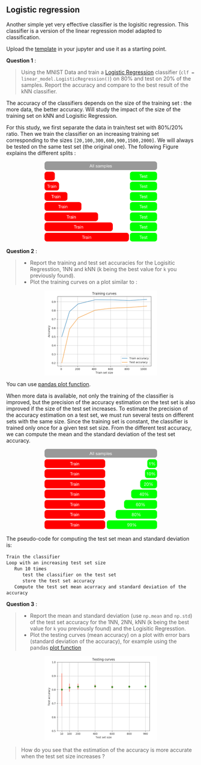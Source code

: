## Logistic regression

Another simple yet very effective classifier is the logisitic regression. This classifier is a version of the linear regression model adapted to classification. 

Upload the [template](notebooks/mnist_logreg_template.ipynb) in your jupyter and use it as a starting point.


**Question 1** : 

> Using the MNIST Data and train a [Logistic Regression](http://scikit-learn.org/stable/modules/generated/sklearn.linear_model.LogisticRegression.html) classifier (`clf = linear_model.LogisticRegression()`) on 80% and test on 20% of the samples. Report the accuracy and compare to the best result of the kNN classifier.

The accuracy of the classifiers depends on the size of the training set : the more data, the better accuracy. Will study the impact of the size of the training set on kNN and Logisitic Regression.

For this study, we first separate the data in train/test set with 80%/20% ratio. Then we train the classifier on an increasing training set corresponding to the sizes `[20,100,300,600,900,1500,2000]`. We will always be tested on the same test set (the original one). The following Figure explains the different splits : 

<p align="center">
  <img src="images/learning_curve_sets.png" width="300" >
</p>


**Question 2** : 


> * Report the training and test set accuracies for the Logisitic Regresstion, 1NN and kNN (k being the best value for `k` you previously found). 
> * Plot the training curves on a plot similar to : 

<p align="center">
  <img src="images/training_curves.png" width="300" align="center">
</p>

You can use [pandas plot function](https://pandas.pydata.org/pandas-docs/stable/visualization.html#basic-plotting-plot).


When more data is available, not only the training of the classifier is improved, but the precision of the accuracy estimation on the test set is also improved if the size of the test set increases. To estimate the precision of the accuracy estimation on a test set, we must run several tests on different sets with the same size. Since the training set is constant, the classifier is trained only once for a given test set size. From the different test accuracy, we can compute the mean and the standard deviation of the test set accuracy. 


<p align="center">
  <img src="images/testing_curve_sets.png" width="300" >
</p>

The pseudo-code for computing the test set mean and standard deviation is: 

    Train the classifier
    Loop with an increasing test set size
       Run 10 times 
          test the classifier on the test set
          store the test set accuracy
       Compute the test set mean acurracy and standard deviation of the accuracy


 

**Question 3** : 

> * Report the mean and standard deviation (use `np.mean` and `np.std`) of the test set accuracy for the 1NN, 2NN, kNN (k being the best value for `k` you previously found) and the Logisitic Regresstion. 
> * Plot the testing curves (mean accuracy) on a plot with error bars (standard deviation of the accuracy), for example using the pandas [plot function](https://pandas.pydata.org/pandas-docs/stable/visualization.html#plotting-with-error-bars)


<p align="center">
  <img src="images/testing_curves.png" width="300" >
</p>

> How do you see that the estimation of the accuracy is more accurate when the test set size increases ?

